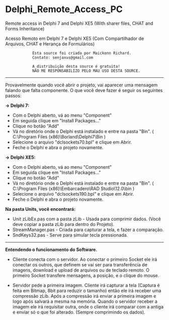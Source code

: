 # Delphi_Remote_Access_PC
Remote access in Delphi 7 and Delphi XE5 (With sharer files, CHAT and Forms Inheritance)

Acesso Remoto em Delphi 7 e Delphi XE5 (Com Compartilhador de Arquivos, CHAT e Herança de Formulários) 



				Esta source foi criada por Maickonn Richard.
				Contato: senjaxus@gmail.com
				
				A distribuição desta source é gratuita!
				NÃO ME RESPONSABILIZO PELO MAU USO DESTA SOURCE.

------------------------------------------------------------------------------


Provavelmente quando você abrir o projeto, vai aparecer uma mensagem falando que falta componente.
O que você deve fazer é seguir os seguintes passos:


<strong>-> Delphi 7:</strong>
* Com o Delphi aberto, vá ao menu "Component"
* Em seguida clique em "Install Packages..."
* Clique no botão "Add"
* Vá no diretório onde o Delphi está instalado e entre na pasta "Bin". ( C:\Program Files (x86)\Borland\Delphi7\Bin )
* Selecione o arquivo "dclsockets70.bpl" e clique em Abrir.
* Feche o Delphi e abra o projeto novamente.

<strong>-> Delphi XE5:</strong>
* Com o Delphi aberto, vá ao menu "Component"
* Em seguida clique em "Install Packages..."
* Clique no botão "Add"
* Vá no diretório onde o Delphi está instalado e entre na pasta "Bin". ( C:\Program Files (x86)\Embarcadero\RAD Studio\12.0\bin )
* Selecione o arquivo "dclsockets190.bpl" e clique em Abrir.
* Feche o Delphi e abra o projeto novamente.


<strong>Na pasta Units, você encontrará:</strong>
* Unit zLibEx.pas com a pasta zLib - Usada para comprimir dados. (Você deve copiar a pasta zLib para dentro do Projeto).
* StreamManager.pas - Criada para capturar a tela, e fazer a comparação.
* SndKeys32.pas - Serve para simular tecla pressionada.




-----------------------------------------------------------------------------

<strong>Entendendo o funcionamento do Software.</strong>

* Cliente conecta com o servidor. Ao conectar o primeiro Socket ele irá conectar os outros,
que definem se vai ser para transferência de imagens, download e upload de arquivos ou de teclado remoto.
O primeiro Socket transfere mensagens, a posição, e o clique do mouse.

* Servidor pede a primeira imagem. Cliente irá capturar a tela (Captura é feita em Bitmap, 8bit para reduzir o tamanho)
então ele irá receber uma compressão zLib. Após a compressão irá enviar a primeira
imagem e logo após salvará a mesma na memória.
Quando o servidor receber a imagem ele irá requisitar outra, onde o cliente irá comparar com a antiga e enviar só
o que foi alterado. (Sempre comprimindo os dados).
